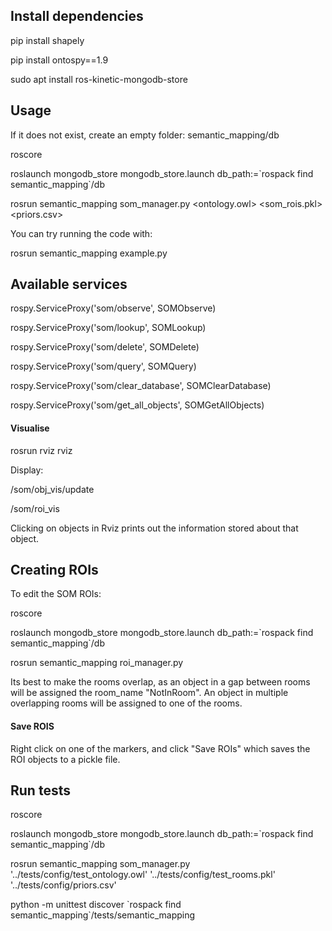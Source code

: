 ## Install dependencies
pip install shapely

pip install ontospy==1.9

sudo apt install ros-kinetic-mongodb-store

## Usage
If it does not exist, create an empty folder:   semantic_mapping/db

roscore

roslaunch mongodb_store mongodb_store.launch db_path:=\`rospack find semantic_mapping\`/db

rosrun semantic_mapping som_manager.py <ontology.owl> <som_rois.pkl> <priors.csv>

You can try running the code with:

rosrun semantic_mapping example.py

## Available services
rospy.ServiceProxy('som/observe', SOMObserve)

rospy.ServiceProxy('som/lookup', SOMLookup)

rospy.ServiceProxy('som/delete', SOMDelete)

rospy.ServiceProxy('som/query', SOMQuery)

rospy.ServiceProxy('som/clear_database', SOMClearDatabase)

rospy.ServiceProxy('som/get_all_objects', SOMGetAllObjects)

#### Visualise
rosrun rviz rviz

Display:

/som/obj_vis/update

/som/roi_vis

Clicking on objects in Rviz prints out the information stored about that object.


## Creating ROIs
To edit the SOM ROIs:

roscore

roslaunch mongodb_store mongodb_store.launch db_path:=\`rospack find semantic_mapping\`/db

rosrun semantic_mapping roi_manager.py

Its best to make the rooms overlap, as an object in a gap between rooms will be assigned the room_name "NotInRoom". An object in multiple overlapping rooms will be assigned to one of the rooms. 

#### Save ROIS
Right click on one of the markers, and click "Save ROIs" which saves the ROI objects to a pickle file.

## Run tests
roscore

roslaunch mongodb_store mongodb_store.launch db_path:=\`rospack find semantic_mapping\`/db

rosrun semantic_mapping som_manager.py '../tests/config/test_ontology.owl' '../tests/config/test_rooms.pkl' '../tests/config/priors.csv'

python -m unittest discover \`rospack find semantic_mapping\`/tests/semantic_mapping
